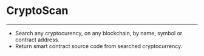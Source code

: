 
# CryptoScan
-------

+ Search any cryptocurency, on any blockchain, by name, symbol or contract address.
+ Return smart contract source code from searched cryptocurrency.
